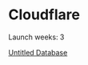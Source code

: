 # Cloudflare

Launch weeks: 3

[Untitled Database](Cloudflare%20d647adc5d9eb49ceb698589906c48fbb/Untitled%20Database%2063fa6ff7a8bc4b4fb23a0138f4b46513.csv)